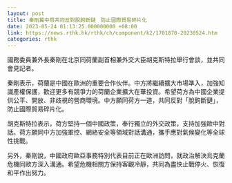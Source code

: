 ```yaml
---
layout: post
title: 秦剛冀中荷共同反對脫鉤斷鏈　防止國際貿易碎片化
date: 2023-05-24 01:13:25.000000000 +08:00
link: https://news.rthk.hk/rthk/ch/component/k2/1701870-20230524.htm
categories: rthk
---
```


國務委員兼外長秦剛在北京同荷蘭副首相兼外交大臣胡克斯特拉舉行會談，並共同會見記者。

秦剛表示，荷蘭是中國在歐洲的重要合作伙伴。中方將繼續擴大市場準入，加強知識產權保護，歡迎更多有競爭力的荷蘭企業擴大在華投資。希望荷方為中國企業提供公平、開放、非歧視的營商環境。中方願同荷方一道，共同反對「脫鉤斷鏈」，防止國際貿易碎片化。

胡克斯特拉表示，荷方堅持一個中國政策，奉行獨立的外交政策，支持加強歐中對話。荷方願同中方加強軍控、網絡安全等領域對話溝通，攜手應對氣候變化等全球性挑戰。

另外，秦剛說，中國政府歐亞事務特別代表目前正在歐洲訪問，就政治解決烏克蘭危機同歐方深入溝通。希望危機相關方保持客觀冷靜，共同為盡快止戰停火、恢復和平作出努力。
